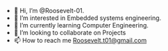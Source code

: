 - 👋 Hi, I’m @Roosevelt-01.
- 👀 I’m interested in Embedded systems engineering.
- 🌱 I’m currently learning Computer Engineering.
- 💞️ I’m looking to collaborate on Projects
- 📫 How to reach me Roosevelt.t01@gmail.com

<!---
Roosevelt-01/Roosevelt-01 is a ✨ special ✨ repository because its `README.md` (this file) appears on your GitHub profile.
You can click the Preview link to take a look at your changes.
--->
